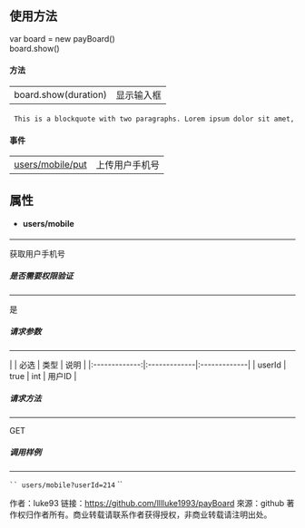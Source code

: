 ## 使用方法

var board = new payBoard()  
board.show()

#### 方法

|  |  |
|:-------------:|:-------------|
| board.show(duration) | 显示输入框 |
   ``This is a blockquote with two paragraphs. Lorem ipsum dolor sit amet,``



#### 事件

|  |  |
|:-------------:|:-------------|
| [users/mobile/put](#users-mobile-put) | 上传用户手机号 |


## 属性

* #### users/mobile

---

获取用户手机号

##### 是否需要权限验证

---

是

##### 请求参数

---

| | 必选 | 类型 | 说明 |
|:-------------:|:-------------|:-------------|
| userId | true | int | 用户ID |

##### 请求方法

---

GET

##### 调用样例

---


` ``
users/mobile?userId=214
` ``

作者：luke93
链接：https://github.com/lllluke1993/payBoard
來源：github
著作权归作者所有。商业转载请联系作者获得授权，非商业转载请注明出处。
